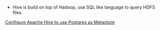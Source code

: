 * Hive is build on top of Hadoop, use SQL like language to query HDFS files.

[Configure Apache Hive to use Postgres as Metastore](https://readmedium.com/fr/configure-apache-hive-to-use-postgres-as-metastore-fae1703e29d5)